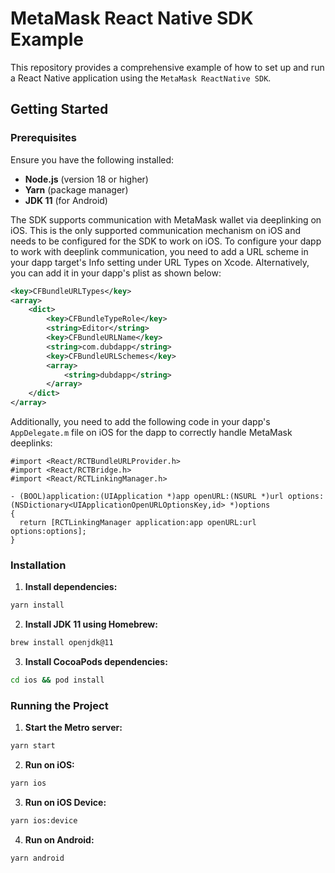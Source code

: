 # MetaMask React Native SDK Example

This repository provides a comprehensive example of how to set up and run a React Native application using the `MetaMask ReactNative SDK`.

## Getting Started

### Prerequisites

Ensure you have the following installed:

- **Node.js** (version 18 or higher)
- **Yarn** (package manager)
- **JDK 11** (for Android)

The SDK supports communication with MetaMask wallet via deeplinking on iOS. This is the only supported communication mechanism on iOS and needs to be configured for the SDK to work on iOS. To configure your dapp to work with deeplink communication, you need to add a URL scheme in your dapp target's Info setting under URL Types on Xcode. Alternatively, you can add it in your dapp's plist as shown below:

```xml
<key>CFBundleURLTypes</key>
<array>
    <dict>
        <key>CFBundleTypeRole</key>
        <string>Editor</string>
        <key>CFBundleURLName</key>
        <string>com.dubdapp</string>
        <key>CFBundleURLSchemes</key>
        <array>
            <string>dubdapp</string>
        </array>
    </dict>
</array>
```

Additionally, you need to add the following code in your dapp's `AppDelegate.m` file on iOS for the dapp to correctly handle MetaMask deeplinks:

```objc
#import <React/RCTBundleURLProvider.h>
#import <React/RCTBridge.h>
#import <React/RCTLinkingManager.h>

- (BOOL)application:(UIApplication *)app openURL:(NSURL *)url options:(NSDictionary<UIApplicationOpenURLOptionsKey,id> *)options
{
  return [RCTLinkingManager application:app openURL:url options:options];
}
```

### Installation

1. **Install dependencies:**

```sh
yarn install
```

2. **Install JDK 11 using Homebrew:**

```sh
brew install openjdk@11
```

3. **Install CocoaPods dependencies:**

```sh
cd ios && pod install
```

### Running the Project

1. **Start the Metro server:**

```sh
yarn start
```

2. **Run on iOS:**

```sh
yarn ios
```

3. **Run on iOS Device:**

```sh
yarn ios:device
```

4. **Run on Android:**

```sh
yarn android
```
